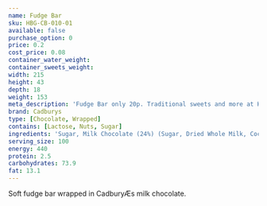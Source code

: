 ```yaml
---
name: Fudge Bar
sku: HBG-CB-010-01
available: false
purchase_option: 0
price: 0.2
cost_price: 0.08
container_water_weight: 
container_sweets_weight: 
width: 215
height: 43
depth: 18
weight: 153
meta_description: 'Fudge Bar only 20p. Traditional sweets and more at Humbugs Confectionery Store. Specialists in satisfying your sweet tooth!'
brand: Cadburys
type: [Chocolate, Wrapped]
contains: [Lactose, Nuts, Sugar]
ingredients: 'Sugar, Milk Chocolate (24%) (Sugar, Dried Whole Milk, Cocoa Butter, Cocoa Mass, Dried Whey, Vegetable Fat, Emulsifier (E442), Flavourings), Glucose Syrup, Sweetened Condensed Skimmed Milk, Vegetable Oil, Flavourings, Emulsifier (E471), Salt'
serving_size: 100
energy: 440
protein: 2.5
carbohydrates: 73.9
fat: 13.1
---
```

Soft fudge bar wrapped in CadburyÆs milk chocolate.